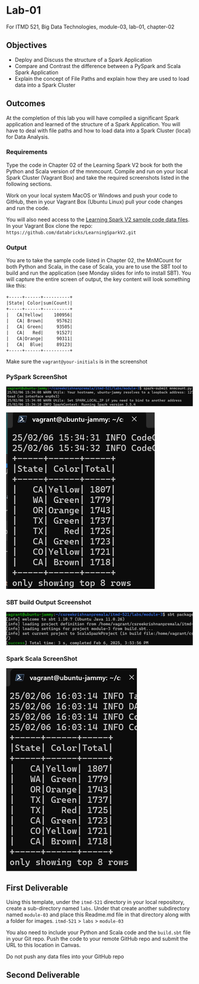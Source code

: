# Lab-01

For ITMD 521, Big Data Technologies, module-03, lab-01, chapter-02

## Objectives

* Deploy and Discuss the structure of a Spark Application
* Compare and Contrast the difference between a PySpark and Scala Spark Application
* Explain the concept of File Paths and explain how they are used to load data into a Spark Cluster

## Outcomes

At the completion of this lab you will have compiled a significant Spark application and learned of the structure of a Spark Application. You will have to deal with file paths and how to load data into a Spark Cluster (local) for Data Analysis.

### Requirements

Type the code in Chapter 02 of the Learning Spark V2 book for both the Python and Scala version of the mnmcount. Compile and run on your local Spark Cluster (Vagrant Box) and take the required screenshots listed in the following sections. 

Work on your local system MacOS or Windows and push your code to GitHub, then in your Vagrant Box (Ubuntu Linux) pull your code changes and run the code.

You will also need access to the [Learning Spark V2 sample code data files](https://github.com/databricks/LearningSparkV2.git "webpage class sample code"). In your Vagrant Box clone the repo: `https://github.com/databricks/LearningSparkV2.git` 

### Output

You are to take the sample code listed in Chapter 02, the MnMCount for both Python and Scala, in the case of Scala, you are to use the SBT tool to build and run the application (see Monday slides for info to install SBT). You will capture the entire screen of output, the key content will look something like this:

```
+-----+------+----------+
|State| Color|sum(Count)|
+-----+------+----------+
|   CA|Yellow|    100956|
|   CA| Brown|     95762|
|   CA| Green|     93505|
|   CA|   Red|     91527|
|   CA|Orange|     90311|
|   CA|  Blue|     89123|
+-----+------+----------+
```

Make sure the `vagrant@your-initials` is in the screenshot

### PySpark ScreenShot

![Screenshot of pyshark](images/pyspark_command_initials.png)

![Screenshot of pyshark](images/pyshark.png)

### SBT build Output Screenshot

![Screenshot of sbt build](images/sbt-build.png)

### Spark Scala ScreenShot

![Screenshot spark scala](images/spark-scala.png)

## First Deliverable

Using this template, under the `itmd-521` directory in your local repository, create a sub-directory named `labs`. Under that create another subdirectory named `module-03` and place this Readme.md file in that directory along with a folder for images. `itmd-521` > `labs` > `module-03`

You also need to include your Python and Scala code and the `build.sbt` file in your Git repo. Push the code to your remote GitHub repo and submit the URL to this location in Canvas.

Do not push any data files into your GitHub repo

## Second Deliverable


